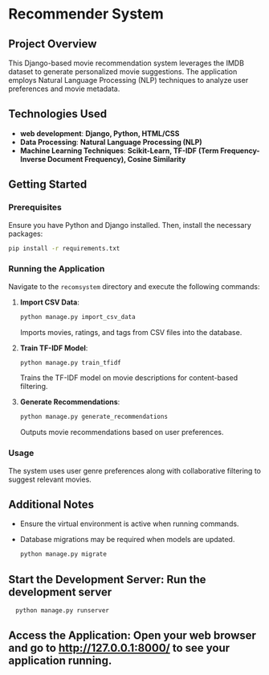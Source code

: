 # Recommender System

## Project Overview
This Django-based movie recommendation system leverages the IMDB dataset to generate personalized movie suggestions. The application employs Natural Language Processing (NLP) techniques to analyze user preferences and movie metadata.

## Technologies Used
- **web development**: **Django, Python, HTML/CSS**
- **Data Processing**: **Natural Language Processing (NLP)**
- **Machine Learning Techniques**: **Scikit-Learn, TF-IDF (Term Frequency-Inverse Document Frequency), Cosine Similarity**

## Getting Started

### Prerequisites
Ensure you have Python and Django installed. Then, install the necessary packages:

```bash
pip install -r requirements.txt
```

### Running the Application
Navigate to the `recomsystem` directory and execute the following commands:

1. **Import CSV Data**:
   ```bash
   python manage.py import_csv_data
   ```
   Imports movies, ratings, and tags from CSV files into the database.

2. **Train TF-IDF Model**:
   ```bash
   python manage.py train_tfidf
   ```
   Trains the TF-IDF model on movie descriptions for content-based filtering.

3. **Generate Recommendations**:
   ```bash
   python manage.py generate_recommendations
   ```
   Outputs movie recommendations based on user preferences.

### Usage
The system uses user genre preferences along with collaborative filtering to suggest relevant movies.

## Additional Notes
- Ensure the virtual environment is active when running commands.
- Database migrations may be required when models are updated. 

    ```bash
    python manage.py migrate
    ```

## Start the Development Server: Run the development server
    
  ```bash
    python manage.py runserver
  ```

## Access the Application: Open your web browser and go to http://127.0.0.1:8000/ to see your application running.

